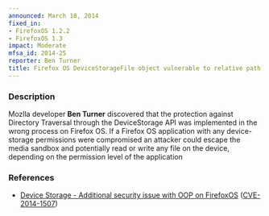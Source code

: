 ```yaml
---
announced: March 18, 2014
fixed_in:
- FirefoxOS 1.2.2
- FirefoxOS 1.3
impact: Moderate
mfsa_id: 2014-25
reporter: Ben Turner
title: Firefox OS DeviceStorageFile object vulnerable to relative path escape
---
```


<h3>Description</h3>

<p>Mozlla developer <strong>Ben Turner</strong> discovered that the protection
against Directory Traversal through the DeviceStorage API was implemented in the
wrong process on Firefox OS. If a Firefox OS application with any device-storage
permissions were compromised an attacker could escape the media sandbox and
potentially read or write any file on the device, depending on the permission
level of the application</p>

<h3>References</h3>

<ul>
  <li><a href="https://bugzilla.mozilla.org/show_bug.cgi?id=940684">
       Device Storage - Additional security issue with OOP on FirefoxOS</a> (<a href="http://cve.mitre.org/cgi-bin/cvename.cgi?name=CVE-2014-1507" class="ex-ref">CVE-2014-1507</a>)</li>
</ul>



